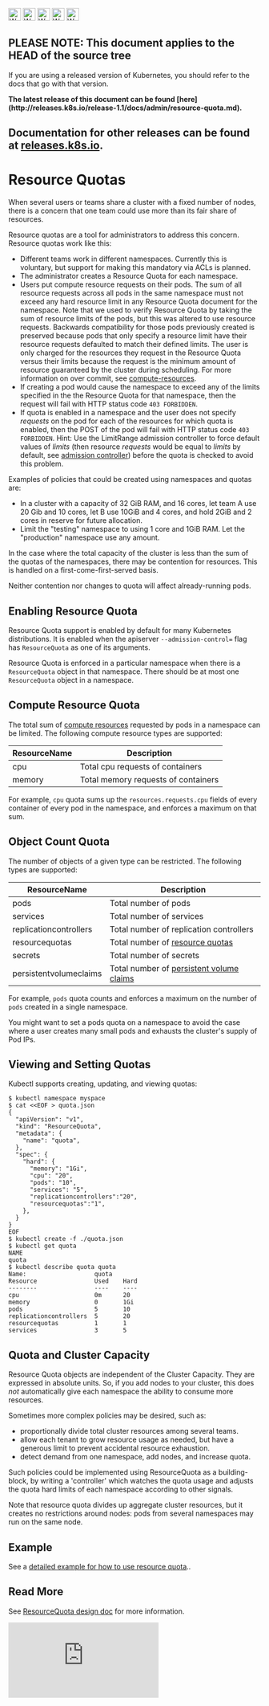<!-- BEGIN MUNGE: UNVERSIONED_WARNING -->

<!-- BEGIN STRIP_FOR_RELEASE -->

<img src="http://kubernetes.io/img/warning.png" alt="WARNING"
     width="25" height="25">
<img src="http://kubernetes.io/img/warning.png" alt="WARNING"
     width="25" height="25">
<img src="http://kubernetes.io/img/warning.png" alt="WARNING"
     width="25" height="25">
<img src="http://kubernetes.io/img/warning.png" alt="WARNING"
     width="25" height="25">
<img src="http://kubernetes.io/img/warning.png" alt="WARNING"
     width="25" height="25">

<h2>PLEASE NOTE: This document applies to the HEAD of the source tree</h2>

If you are using a released version of Kubernetes, you should
refer to the docs that go with that version.

<strong>
The latest release of this document can be found
[here](http://releases.k8s.io/release-1.1/docs/admin/resource-quota.md).

Documentation for other releases can be found at
[releases.k8s.io](http://releases.k8s.io).
</strong>
--

<!-- END STRIP_FOR_RELEASE -->

<!-- END MUNGE: UNVERSIONED_WARNING -->

# Resource Quotas

When several users or teams share a cluster with a fixed number of nodes,
there is a concern that one team could use more than its fair share of resources.

Resource quotas are a tool for administrators to address this concern. Resource quotas
work like this:
- Different teams work in different namespaces.  Currently this is voluntary, but
  support for making this mandatory via ACLs is planned.
- The administrator creates a Resource Quota for each namespace.
- Users put compute resource requests on their pods. The sum of all resource requests across
  all pods in the same namespace must not exceed any hard resource limit in any Resource Quota
  document for the namespace. Note that we used to verify Resource Quota by taking the sum of
  resource limits of the pods, but this was altered to use resource requests. Backwards compatibility
  for those pods previously created is preserved because pods that only specify a resource limit have
  their resource requests defaulted to match their defined limits. The user is only charged for the
  resources they request in the Resource Quota versus their limits because the request is the minimum
  amount of resource guaranteed by the cluster during scheduling. For more information on over commit,
  see [compute-resources](../user-guide/compute-resources.md).
- If creating a pod would cause the namespace to exceed any of the limits specified in the
  the Resource Quota for that namespace, then the request will fail with HTTP status
  code `403 FORBIDDEN`.
- If quota is enabled in a namespace and the user does not specify *requests* on the pod for each
  of the resources for which quota is enabled, then the POST of the pod will fail with HTTP
  status code `403 FORBIDDEN`.  Hint: Use the LimitRange admission controller to force default
  values of *limits* (then resource *requests* would be equal to *limits* by default, see
  [admission controller](admission-controllers.md)) before the quota is checked to avoid this problem.

Examples of policies that could be created using namespaces and quotas are:
- In a cluster with a capacity of 32 GiB RAM, and 16 cores, let team A use 20 Gib and 10 cores,
  let B use 10GiB and 4 cores, and hold 2GiB and 2 cores in reserve for future allocation.
- Limit the "testing" namespace to using 1 core and 1GiB RAM.  Let the "production" namespace
  use any amount.

In the case where the total capacity of the cluster is less than the sum of the quotas of the namespaces,
there may be contention for resources.  This is handled on a first-come-first-served basis.

Neither contention nor changes to quota will affect already-running pods.

## Enabling Resource Quota

Resource Quota support is enabled by default for many Kubernetes distributions.  It is
enabled when the apiserver `--admission-control=` flag has `ResourceQuota` as
one of its arguments.

Resource Quota is enforced in a particular namespace when there is a
`ResourceQuota` object in that namespace.  There should be at most one
`ResourceQuota` object in a namespace.

## Compute Resource Quota

The total sum of [compute resources](../user-guide/compute-resources.md) requested by pods
in a namespace can be limited.  The following compute resource types are supported:

| ResourceName | Description |
| ------------ | ----------- |
| cpu | Total cpu requests of containers |
| memory | Total memory requests of containers

For example, `cpu` quota sums up the `resources.requests.cpu` fields of every
container of every pod in the namespace, and enforces a maximum on that sum.

## Object Count Quota

The number of objects of a given type can be restricted.  The following types
are supported:

| ResourceName | Description |
| ------------ | ----------- |
| pods | Total number of pods  |
| services | Total number of services |
| replicationcontrollers | Total number of replication controllers |
| resourcequotas | Total number of [resource quotas](admission-controllers.md#resourcequota) |
| secrets | Total number of secrets |
| persistentvolumeclaims | Total number of [persistent volume claims](../user-guide/persistent-volumes.md#persistentvolumeclaims) |

For example, `pods` quota counts and enforces a maximum on the number of `pods`
created in a single namespace.

You might want to set a pods quota on a namespace
to avoid the case where a user creates many small pods and exhausts the cluster's
supply of Pod IPs.

## Viewing and Setting Quotas

Kubectl supports creating, updating, and viewing quotas:

```console
$ kubectl namespace myspace
$ cat <<EOF > quota.json
{
  "apiVersion": "v1",
  "kind": "ResourceQuota",
  "metadata": {
    "name": "quota",
  },
  "spec": {
    "hard": {
      "memory": "1Gi",
      "cpu": "20",
      "pods": "10",
      "services": "5",
      "replicationcontrollers":"20",
      "resourcequotas":"1",
    },
  }
}
EOF
$ kubectl create -f ./quota.json
$ kubectl get quota
NAME
quota
$ kubectl describe quota quota
Name:                   quota
Resource                Used    Hard
--------                ----    ----
cpu                     0m      20
memory                  0       1Gi
pods                    5       10
replicationcontrollers  5       20
resourcequotas          1       1
services                3       5
```

## Quota and Cluster Capacity

Resource Quota objects are independent of the Cluster Capacity. They are
expressed in absolute units.  So, if you add nodes to your cluster, this does *not*
automatically give each namespace the ability to consume more resources.

Sometimes more complex policies may be desired, such as:
  - proportionally divide total cluster resources among several teams.
  - allow each tenant to grow resource usage as needed, but have a generous
    limit to prevent accidental resource exhaustion.
  - detect demand from one namespace, add nodes, and increase quota.

Such policies could be implemented using ResourceQuota as a building-block, by
writing a 'controller' which watches the quota usage and adjusts the quota
hard limits of each namespace according to other signals.

Note that resource quota divides up aggregate cluster resources, but it creates no
restrictions around nodes: pods from several namespaces may run on the same node.

## Example

See a [detailed example for how to use resource quota](resourcequota/)..

## Read More

See [ResourceQuota design doc](../design/admission_control_resource_quota.md) for more information.


<!-- BEGIN MUNGE: GENERATED_ANALYTICS -->
[![Analytics](https://kubernetes-site.appspot.com/UA-36037335-10/GitHub/docs/admin/resource-quota.md?pixel)]()
<!-- END MUNGE: GENERATED_ANALYTICS -->
